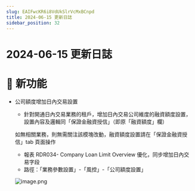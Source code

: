```yaml
---
slug: EAIFwcKR6i8VdUkSlrVcMxBCnpd
title: 2024-06-15 更新日誌
sidebar_position: 32
---
```



# 2024-06-15 更新日誌


# 🎉 新功能

- 公司額度增加日內交易設置
    - 針對開通日內交易業務的租戶，增加日內交易公司維度的融資額度設置，設置內容及邏輯同「保證金融資授信」（即原「融資額度」欄）

    如無相關業務，則無需關注該模塊改動，融資額度設置請在「保證金融資授信」tab 頁面操作

    - 報表 RDR034- Company Loan Limit Overview 優化，同步增加日內交易字段
    - 路徑：「業務參數設置」-「風控」-「公司額度設置」

    ![image.png](/assets/395dcf3e980da546b9747cf486431c1a.png)

